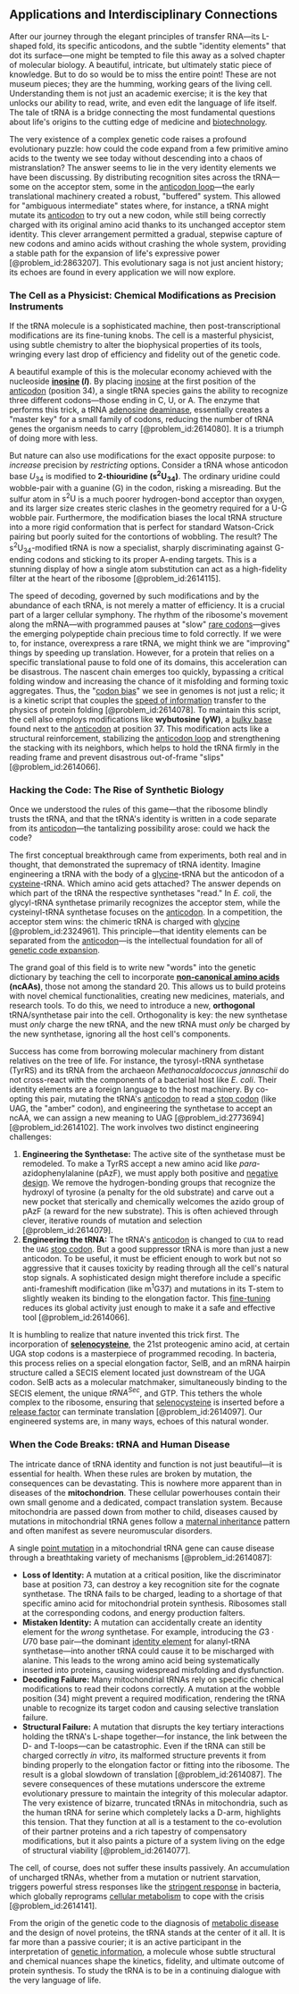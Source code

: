 ## Applications and Interdisciplinary Connections

After our journey through the elegant principles of transfer RNA—its L-shaped fold, its specific anticodons, and the subtle "identity elements" that dot its surface—one might be tempted to file this away as a solved chapter of molecular biology. A beautiful, intricate, but ultimately static piece of knowledge. But to do so would be to miss the entire point! These are not museum pieces; they are the humming, working gears of the living cell. Understanding them is not just an academic exercise; it is the key that unlocks our ability to read, write, and even edit the language of life itself. The tale of tRNA is a bridge connecting the most fundamental questions about life's origins to the cutting edge of medicine and [biotechnology](@article_id:140571).

The very existence of a complex genetic code raises a profound evolutionary puzzle: how could the code expand from a few primitive amino acids to the twenty we see today without descending into a chaos of mistranslation? The answer seems to lie in the very identity elements we have been discussing. By distributing recognition sites across the tRNA—some on the acceptor stem, some in the [anticodon loop](@article_id:171337)—the early translational machinery created a robust, "buffered" system. This allowed for "ambiguous intermediate" states where, for instance, a tRNA might mutate its [anticodon](@article_id:268142) to try out a new codon, while still being correctly charged with its original amino acid thanks to its unchanged acceptor stem identity. This clever arrangement permitted a gradual, stepwise capture of new codons and amino acids without crashing the whole system, providing a stable path for the expansion of life's expressive power [@problem_id:2863207]. This evolutionary saga is not just ancient history; its echoes are found in every application we will now explore.

### The Cell as a Physicist: Chemical Modifications as Precision Instruments

If the tRNA molecule is a sophisticated machine, then post-transcriptional modifications are its fine-tuning knobs. The cell is a masterful physicist, using subtle chemistry to alter the biophysical properties of its tools, wringing every last drop of efficiency and fidelity out of the genetic code.

A beautiful example of this is the molecular economy achieved with the nucleoside **[inosine](@article_id:266302) ($I$)**. By placing [inosine](@article_id:266302) at the first position of the [anticodon](@article_id:268142) (position 34), a single tRNA species gains the ability to recognize three different codons—those ending in C, U, or A. The enzyme that performs this trick, a tRNA [adenosine](@article_id:185997) [deaminase](@article_id:201123), essentially creates a "master key" for a small family of codons, reducing the number of tRNA genes the organism needs to carry [@problem_id:2614080]. It is a triumph of doing more with less.

But nature can also use modifications for the exact opposite purpose: to *increase* precision by *restricting* options. Consider a tRNA whose anticodon base $U_{34}$ is modified to **2-thiouridine ($\text{s}^{2}\text{U}_{34}$)**. The ordinary uridine could wobble-pair with a guanine (G) in the codon, risking a misreading. But the sulfur atom in $\text{s}^{2}\text{U}$ is a much poorer hydrogen-bond acceptor than oxygen, and its larger size creates steric clashes in the geometry required for a U-G wobble pair. Furthermore, the modification biases the local tRNA structure into a more rigid conformation that is perfect for standard Watson-Crick pairing but poorly suited for the contortions of wobbling. The result? The $\text{s}^{2}\text{U}_{34}$-modified tRNA is now a specialist, sharply discriminating against G-ending codons and sticking to its proper A-ending targets. This is a stunning display of how a single atom substitution can act as a high-fidelity filter at the heart of the ribosome [@problem_id:2614115].

The speed of decoding, governed by such modifications and by the abundance of each tRNA, is not merely a matter of efficiency. It is a crucial part of a larger cellular symphony. The rhythm of the ribosome's movement along the mRNA—with programmed pauses at "slow" [rare codons](@article_id:185468)—gives the emerging polypeptide chain precious time to fold correctly. If we were to, for instance, overexpress a rare tRNA, we might think we are "improving" things by speeding up translation. However, for a protein that relies on a specific translational pause to fold one of its domains, this acceleration can be disastrous. The nascent chain emerges too quickly, bypassing a critical folding window and increasing the chance of it misfolding and forming toxic aggregates. Thus, the "[codon bias](@article_id:147363)" we see in genomes is not just a relic; it is a kinetic script that couples the [speed of information](@article_id:153849) transfer to the physics of protein folding [@problem_id:2614078]. To maintain this script, the cell also employs modifications like **wybutosine (yW)**, a [bulky base](@article_id:201628) found next to the [anticodon](@article_id:268142) at position 37. This modification acts like a structural reinforcement, stabilizing the [anticodon loop](@article_id:171337) and strengthening the stacking with its neighbors, which helps to hold the tRNA firmly in the reading frame and prevent disastrous out-of-frame "slips" [@problem_id:2614066].

### Hacking the Code: The Rise of Synthetic Biology

Once we understood the rules of this game—that the ribosome blindly trusts the tRNA, and that the tRNA's identity is written in a code separate from its [anticodon](@article_id:268142)—the tantalizing possibility arose: could we hack the code?

The first conceptual breakthrough came from experiments, both real and in thought, that demonstrated the supremacy of tRNA identity. Imagine engineering a tRNA with the body of a [glycine](@article_id:176037)-tRNA but the anticodon of a [cysteine](@article_id:185884)-tRNA. Which amino acid gets attached? The answer depends on which part of the tRNA the respective synthetases "read." In *E. coli*, the glycyl-tRNA synthetase primarily recognizes the acceptor stem, while the cysteinyl-tRNA synthetase focuses on the [anticodon](@article_id:268142). In a competition, the acceptor stem wins: the chimeric tRNA is charged with [glycine](@article_id:176037) [@problem_id:2324961]. This principle—that identity elements can be separated from the [anticodon](@article_id:268142)—is the intellectual foundation for all of [genetic code expansion](@article_id:141365).

The grand goal of this field is to write new "words" into the genetic dictionary by teaching the cell to incorporate **[non-canonical amino acids](@article_id:173124) (ncAAs)**, those not among the standard 20. This allows us to build proteins with novel chemical functionalities, creating new medicines, materials, and research tools. To do this, we need to introduce a new, **orthogonal** tRNA/synthetase pair into the cell. Orthogonality is key: the new synthetase must *only* charge the new tRNA, and the new tRNA must *only* be charged by the new synthetase, ignoring all the host cell's components.

Success has come from borrowing molecular machinery from distant relatives on the tree of life. For instance, the tyrosyl-tRNA synthetase (TyrRS) and its tRNA from the archaeon *Methanocaldococcus jannaschii* do not cross-react with the components of a bacterial host like *E. coli*. Their identity elements are a foreign language to the host machinery. By co-opting this pair, mutating the tRNA's [anticodon](@article_id:268142) to read a [stop codon](@article_id:260729) (like UAG, the "amber" codon), and engineering the synthetase to accept an ncAA, we can assign a new meaning to UAG [@problem_id:2773694] [@problem_id:2614102]. The work involves two distinct engineering challenges:
1.  **Engineering the Synthetase:** The active site of the synthetase must be remodeled. To make a TyrRS accept a new amino acid like *para*-azidophenylalanine (pAzF), we must apply both positive and [negative design](@article_id:193912). We remove the hydrogen-bonding groups that recognize the hydroxyl of tyrosine (a penalty for the old substrate) and carve out a new pocket that sterically and chemically welcomes the azido group of pAzF (a reward for the new substrate). This is often achieved through clever, iterative rounds of mutation and selection [@problem_id:2614079].
2.  **Engineering the tRNA:** The tRNA's [anticodon](@article_id:268142) is changed to `CUA` to read the `UAG` [stop codon](@article_id:260729). But a good suppressor tRNA is more than just a new anticodon. To be useful, it must be efficient enough to work but not so aggressive that it causes toxicity by reading through all the cell's natural stop signals. A sophisticated design might therefore include a specific anti-frameshift modification (like $\mathrm{m}^{1}\mathrm{G}37$) and mutations in its T-stem to slightly weaken its binding to the elongation factor. This [fine-tuning](@article_id:159416) reduces its global activity just enough to make it a safe and effective tool [@problem_id:2614066].

It is humbling to realize that nature invented this trick first. The incorporation of **[selenocysteine](@article_id:266288)**, the 21st proteogenic amino acid, at certain UGA stop codons is a masterpiece of programmed recoding. In bacteria, this process relies on a special elongation factor, SelB, and an mRNA hairpin structure called a SECIS element located just downstream of the UGA codon. SelB acts as a molecular matchmaker, simultaneously binding to the SECIS element, the unique $tRNA^{Sec}$, and GTP. This tethers the whole complex to the ribosome, ensuring that [selenocysteine](@article_id:266288) is inserted before a [release factor](@article_id:174204) can terminate translation [@problem_id:2614097]. Our engineered systems are, in many ways, echoes of this natural wonder.

### When the Code Breaks: tRNA and Human Disease

The intricate dance of tRNA identity and function is not just beautiful—it is essential for health. When these rules are broken by mutation, the consequences can be devastating. This is nowhere more apparent than in diseases of the **mitochondrion**. These cellular powerhouses contain their own small genome and a dedicated, compact translation system. Because mitochondria are passed down from mother to child, diseases caused by mutations in mitochondrial tRNA genes follow a [maternal inheritance](@article_id:275263) pattern and often manifest as severe neuromuscular disorders.

A single [point mutation](@article_id:139932) in a mitochondrial tRNA gene can cause disease through a breathtaking variety of mechanisms [@problem_id:2614087]:
-   **Loss of Identity:** A mutation at a critical position, like the discriminator base at position 73, can destroy a key recognition site for the cognate synthetase. The tRNA fails to be charged, leading to a shortage of that specific amino acid for mitochondrial protein synthesis. Ribosomes stall at the corresponding codons, and energy production falters.
-   **Mistaken Identity:** A mutation can accidentally create an identity element for the *wrong* synthetase. For example, introducing the $G3 \cdot U70$ base pair—the dominant [identity element](@article_id:138827) for alanyl-tRNA synthetase—into another tRNA could cause it to be mischarged with alanine. This leads to the wrong amino acid being systematically inserted into proteins, causing widespread misfolding and dysfunction.
-   **Decoding Failure:** Many mitochondrial tRNAs rely on specific chemical modifications to read their codons correctly. A mutation at the wobble position (34) might prevent a required modification, rendering the tRNA unable to recognize its target codon and causing selective translation failure.
-   **Structural Failure:** A mutation that disrupts the key tertiary interactions holding the tRNA's L-shape together—for instance, the link between the D- and T-loops—can be catastrophic. Even if the tRNA can still be charged correctly *in vitro*, its malformed structure prevents it from binding properly to the elongation factor or fitting into the ribosome. The result is a global slowdown of translation [@problem_id:2614087]. The severe consequences of these mutations underscore the extreme evolutionary pressure to maintain the integrity of this molecular adaptor. The very existence of bizarre, truncated tRNAs in mitochondria, such as the human tRNA for serine which completely lacks a D-arm, highlights this tension. That they function at all is a testament to the co-evolution of their partner proteins and a rich tapestry of compensatory modifications, but it also paints a picture of a system living on the edge of structural viability [@problem_id:2614077].

The cell, of course, does not suffer these insults passively. An accumulation of uncharged tRNAs, whether from a mutation or nutrient starvation, triggers powerful stress responses like the [stringent response](@article_id:168111) in bacteria, which globally reprograms [cellular metabolism](@article_id:144177) to cope with the crisis [@problem_id:2614141].

From the origin of the genetic code to the diagnosis of [metabolic disease](@article_id:163793) and the design of novel proteins, the tRNA stands at the center of it all. It is far more than a passive courier; it is an active participant in the interpretation of [genetic information](@article_id:172950), a molecule whose subtle structural and chemical nuances shape the kinetics, fidelity, and ultimate outcome of protein synthesis. To study the tRNA is to be in a continuing dialogue with the very language of life.